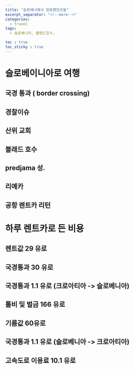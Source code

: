 ```yaml
---
title: "슬로베나에서 방문했던곳들"
excerpt_separator: "<!--more-->"
categories:
  - travel
tags:
  - 슬로베니아, 블렌드호수, 

toc : true
toc_sticky : true
---
```


# 슬로베이니아로 여행

## 국경 통과 ( border  crossing)

## 경찰이슈

## 산위 교회

## 블래드 호수

## predjama 성. 

## 리예카

## 공항 렌트카 리턴


# 하루 렌트카로 든 비용
## 렌트값 29 유로
## 국경통과 30 유로
## 국경통과 1.1 유로 (크로아티아 -> 슬로베니아)
## 톨비 및 벌금 166 유로
## 기름값 60유로
## 국경통과 1.1 유로 (슬로베니아 -> 크로아티아)
## 고속도로 이용료 10.1 유로



